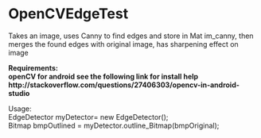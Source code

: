 # OpenCVEdgeTest
Takes an image, uses Canny to find edges and store in Mat im_canny,
then merges the found edges with original image, has sharpening effect on image

<p><B>Requirements:<br>
 openCV for android see the following link for install help
 http://stackoverflow.com/questions/27406303/opencv-in-android-studio</B>
 <p>Usage:<br>
 EdgeDetector myDetector= new EdgeDetector();<br>
 Bitmap bmpOutlined = myDetector.outline_Bitmap(bmpOriginal);<br>

